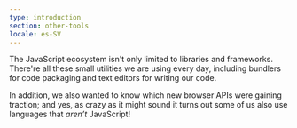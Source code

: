 ```yaml
---
type: introduction
section: other-tools
locale: es-SV
---
```

 The JavaScript ecosystem isn't only limited to libraries and frameworks. There're all these small utilities we are using every day, including bundlers for code packaging and text editors for writing our code.

In addition, we also wanted to know which new browser APIs were gaining traction; and yes, as crazy as it might sound it turns out some of us also use languages that *aren’t* JavaScript! 